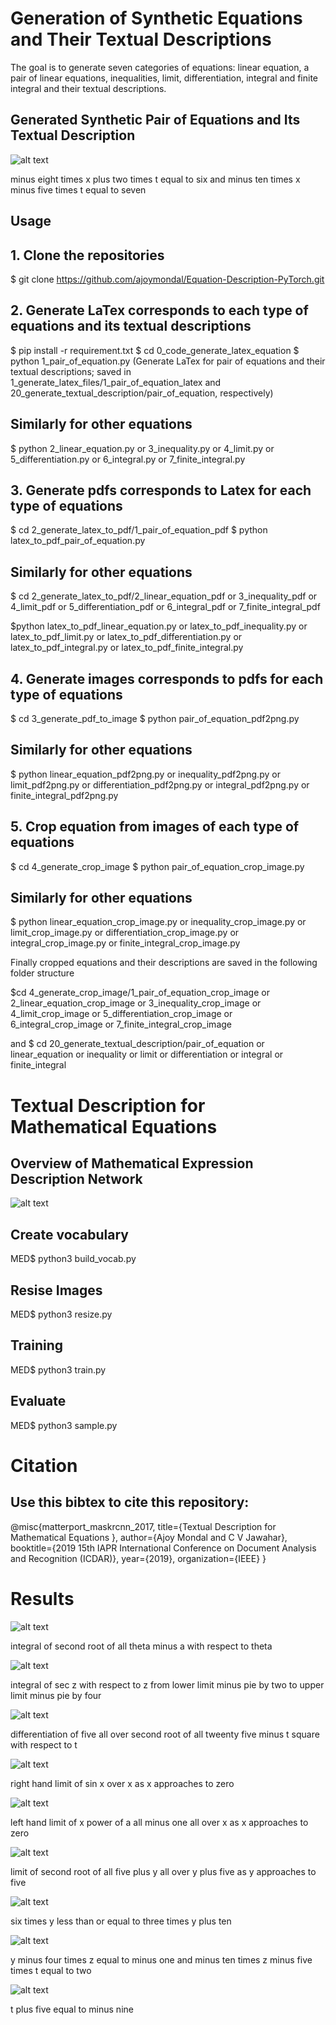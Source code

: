 # Generation of Synthetic Equations and Their Textual Descriptions

The goal is to generate seven categories of equations: linear equation, a pair of linear equations, inequalities, limit, differentiation, integral and finite integral and their textual descriptions.

## Generated Synthetic Pair of Equations and Its Textual Description

![alt text](image/pair_14.jpg)

minus eight times x plus two times t equal to six and minus ten times x minus five times t equal to seven


## Usage
## 1. Clone the repositories
 $ git clone https://github.com/ajoymondal/Equation-Description-PyTorch.git

## 2. Generate LaTex corresponds to each type of equations and its textual descriptions
$ pip install -r requirement.txt
$ cd 0_code_generate_latex_equation
$ python 1_pair_of_equation.py 
(Generate LaTex for pair of equations and their textual descriptions; saved in 1_generate_latex_files/1_pair_of_equation_latex and 20_generate_textual_description/pair_of_equation, respectively)

## Similarly for other equations 
$ python 2_linear_equation.py or 3_inequality.py or 4_limit.py or 5_differentiation.py or 6_integral.py or 7_finite_integral.py

## 3. Generate pdfs corresponds to Latex for each type of equations

$ cd 2_generate_latex_to_pdf/1_pair_of_equation_pdf
$ python latex_to_pdf_pair_of_equation.py

## Similarly for other equations
$ cd 2_generate_latex_to_pdf/2_linear_equation_pdf or 3_inequality_pdf or 4_limit_pdf or 5_differentiation_pdf or 6_integral_pdf or 7_finite_integral_pdf

$python latex_to_pdf_linear_equation.py or latex_to_pdf_inequality.py or latex_to_pdf_limit.py or latex_to_pdf_differentiation.py or latex_to_pdf_integral.py or latex_to_pdf_finite_integral.py

## 4. Generate images corresponds to pdfs for each type of equations
$ cd 3_generate_pdf_to_image
$ python pair_of_equation_pdf2png.py

## Similarly for other equations
$ python linear_equation_pdf2png.py or inequality_pdf2png.py or limit_pdf2png.py or differentiation_pdf2png.py or integral_pdf2png.py or finite_integral_pdf2png.py

## 5. Crop equation from images of each type of equations
$ cd 4_generate_crop_image
$ python pair_of_equation_crop_image.py

## Similarly for other equations
$ python linear_equation_crop_image.py or inequality_crop_image.py or limit_crop_image.py or differentiation_crop_image.py or integral_crop_image.py or finite_integral_crop_image.py

Finally cropped equations and their descriptions are saved in the following folder structure

$cd 4_generate_crop_image/1_pair_of_equation_crop_image or 2_linear_equation_crop_image or 3_inequality_crop_image or 4_limit_crop_image or 5_differentiation_crop_image or 6_integral_crop_image or 7_finite_integral_crop_image

and 
$ cd 20_generate_textual_description/pair_of_equation or linear_equation or inequality or limit or differentiation or integral or finite_integral 

# Textual Description for Mathematical Equations
## Overview of Mathematical Expression Description Network 
![alt text](image/model.png)

## Create vocabulary 
MED$ python3 build_vocab.py
## Resise Images
MED$ python3 resize.py
## Training 
MED$ python3 train.py
## Evaluate
MED$ python3 sample.py

# Citation

## Use this bibtex to cite this repository:

@misc{matterport_maskrcnn_2017,
  title={Textual Description for Mathematical Equations },
  author={Ajoy Mondal and C V Jawahar},
  booktitle={2019 15th IAPR International Conference on Document Analysis and Recognition (ICDAR)},
  year={2019},
  organization={IEEE}
}

# Results

![alt text](image/test_81275.jpg)

integral of second root of all theta minus a with respect to theta


![alt text](image/test_82913.jpg)

integral of sec z with respect to z from lower limit minus pie by two to upper limit minus pie by four


![alt text](image/test_75236.jpg)

differentiation of five all over second root of all tweenty five minus t square with respect to t


![alt text](image/test_71797.jpg)

right hand limit of sin x over x as x approaches to zero


![alt text](image/test_68305.jpg)

left hand limit of x power of a all minus one all over x as x approaches to zero

![alt text](image/test_68200.jpg)

limit of second root of all five plus y all over y plus five as y approaches to five

![alt text](image/test_64866.jpg)

six times y less than or equal to three times y plus ten

![alt text](image/test_54959.jpg)

y minus four times z equal to minus one and minus ten times z minus five times t equal to two

![alt text](image/test_56003.jpg)

t plus five equal to minus nine
